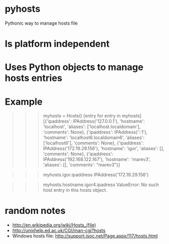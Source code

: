 pyhosts
=======

Pythonic way to manage hosts file

# Is platform independent
# Uses Python objects to manage hosts entries 

Example
=======

>>> myhosts = Hosts()
>>> [entry for entry in myhosts]
[{'ipaddress': IPAddress('127.0.0.1'),       'hostname': 'localhost',               'aliases': ['localhost.localdomain'], 'comments': None},
 {'ipaddress': IPAddress('::1'),             'hostname': 'localhost6.localdomain6', 'aliases': ['localhost6'],            'comments': None},
 {'ipaddress': IPAddress('172.19.29.156'),   'hostname': 'igor',                    'aliases': [],                        'comments': None},
 {'ipaddress': IPAddress('192.168.122.167'), 'hostname': 'marev3',                  'aliases': [],                        'comments': "marev3"}]

>>> myhosts.igor.ipaddress 
IPAddress('172.19.29.156')

>>> myhosts.hostname.igor4.ipadress 
ValueError: No such host entry in this hosts object.


random notes
============

- http://en.wikipedia.org/wiki/Hosts_(file)
- http://unixhelp.ed.ac.uk/CGI/man-cgi?hosts 
- Windows hosts file: http://support.isoc.net/Page.aspx/117/hosts.html